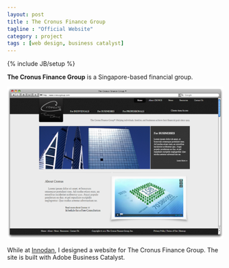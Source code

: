 ```yaml
---
layout: post
title : The Cronus Finance Group
tagline : "Official Website"
category : project
tags : [web design, business catalyst]
---
```

{% include JB/setup %}

**The Cronus Finance Group** is a Singapore-based financial group.

![The Cronus Finance Group](/assets/images/projects/2011/cronus-shot.png)

While at [Innodan](/bio#work), I designed a website for The Cronus Finance Group. The site is built with Adobe Business Catalyst.
